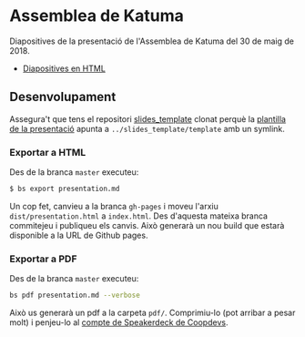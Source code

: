 # Assemblea de Katuma

Diapositives de la presentació de l'Assemblea de Katuma del 30 de maig de 2018.

* [Diapositives en HTML](http://coopdevs.org/assemblea_katuma_30_05_2018/)

## Desenvolupament

Assegura't que tens el repositori
[slides_template](https://github.com/coopdevs/slides_template) clonat perquè la
[plantilla de la
presentació](https://github.com/coopdevs/assemblea_katuma_30_05_2018/blob/master/template) apunta a `../slides_template/template` amb un symlink.

### Exportar a HTML

Des de la branca `master` executeu:

```sh
$ bs export presentation.md
```

Un cop fet, canvieu a la branca `gh-pages` i moveu l'arxiu `dist/presentation.html` a `index.html`. Des d'aquesta mateixa branca commitejeu i publiqueu els canvis. Això generarà un nou build que estarà disponible a la URL de Github pages.


### Exportar a PDF

Des de la branca `master` executeu:

```sh
bs pdf presentation.md --verbose
```

Això us generarà un pdf a la carpeta `pdf/`. Comprimiu-lo (pot arribar a pesar molt) i penjeu-lo al [compte de Speakerdeck de Coopdevs](speakerdeck.com/coopdevs).
